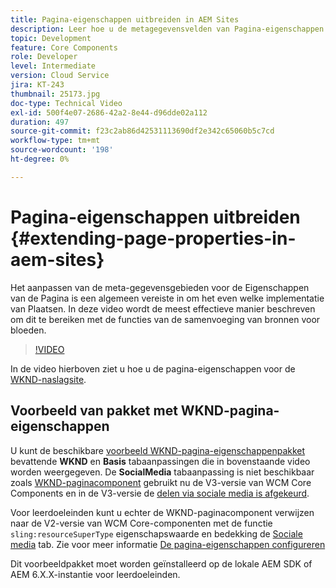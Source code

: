 ```yaml
---
title: Pagina-eigenschappen uitbreiden in AEM Sites
description: Leer hoe u de metagegevensvelden van Pagina-eigenschappen in Adobe Experience Manager Sites kunt uitbreiden. In deze video wordt de meest effectieve manier beschreven om dit te bereiken met de functies van de samenvoeging van bronnen voor bloeden.
topic: Development
feature: Core Components
role: Developer
level: Intermediate
version: Cloud Service
jira: KT-243
thumbnail: 25173.jpg
doc-type: Technical Video
exl-id: 500f4e07-2686-42a2-8e44-d96dde02a112
duration: 497
source-git-commit: f23c2ab86d42531113690df2e342c65060b5c7cd
workflow-type: tm+mt
source-wordcount: '198'
ht-degree: 0%

---
```


# Pagina-eigenschappen uitbreiden {#extending-page-properties-in-aem-sites}

Het aanpassen van de meta-gegevensgebieden voor de Eigenschappen van de Pagina is een algemeen vereiste in om het even welke implementatie van Plaatsen. In deze video wordt de meest effectieve manier beschreven om dit te bereiken met de functies van de samenvoeging van bronnen voor bloeden.

>[!VIDEO](https://video.tv.adobe.com/v/25173?quality=12&learn=on)

In de video hierboven ziet u hoe u de pagina-eigenschappen voor de [WKND-naslagsite](https://github.com/adobe/aem-guides-wknd).

## Voorbeeld van pakket met WKND-pagina-eigenschappen

U kunt de beschikbare [voorbeeld WKND-pagina-eigenschappenpakket](./assets/WKND-PageProperties-Example-Dialog-1.0.zip) bevattende **WKND** en **Basis** tabaanpassingen die in bovenstaande video worden weergegeven. De **SocialMedia** tabaanpassing is niet beschikbaar zoals [WKND-paginacomponent](https://github.com/adobe/aem-guides-wknd/blob/main/ui.apps/src/main/content/jcr_root/apps/wknd/components/page/.content.xml#L5) gebruikt nu de V3-versie van WCM Core Components en in de V3-versie de [delen via sociale media is afgekeurd](https://github.com/adobe/aem-core-wcm-components/pull/1930).

Voor leerdoeleinden kunt u echter de WKND-paginacomponent verwijzen naar de V2-versie van WCM Core-componenten met de functie `sling:resourceSuperType` eigenschapswaarde en bedekking de [Sociale media](https://github.com/adobe/aem-core-wcm-components/blob/main/content/src/content/jcr_root/apps/core/wcm/components/page/v2/page/_cq_dialog/.content.xml#L95) tab. Zie voor meer informatie [De pagina-eigenschappen configureren](https://experienceleague.adobe.com/docs/experience-manager-65/developing/extending-aem/page-properties-views.html#configuring-your-page-properties)

Dit voorbeeldpakket moet worden geïnstalleerd op de lokale AEM SDK of AEM 6.X.X-instantie voor leerdoeleinden.

